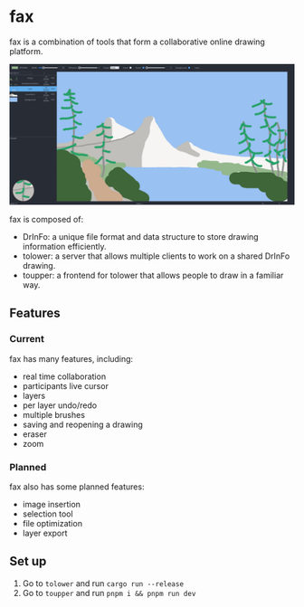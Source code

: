 # fax

fax is a combination of tools that form a collaborative online drawing platform.

![a drawing of a mountain](./mountain_drawing.jpg)

fax is composed of:

- DrInFo: a unique file format and data structure to store drawing information efficiently.
- tolower: a server that allows multiple clients to work on a shared DrInFo drawing.
- toupper: a frontend for tolower that allows people to draw in a familiar way.

## Features

### Current

fax has many features, including:

- real time collaboration
- participants live cursor
- layers
- per layer undo/redo
- multiple brushes
- saving and reopening a drawing
- eraser
- zoom

### Planned

fax also has some planned features:

- image insertion
- selection tool
- file optimization
- layer export

## Set up

1. Go to `tolower` and run `cargo run --release`
1. Go to `toupper` and run `pnpm i && pnpm run dev`
